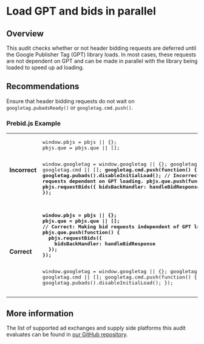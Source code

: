 # Load GPT and bids in parallel

## Overview

This audit checks whether or not header bidding requests are deferred until the
Google Publisher Tag (GPT) library loads. In most cases, these requests are not
dependent on GPT and can be made in parallel with the library being loaded to
speed up ad loading.

## Recommendations

Ensure that header bidding requests do not wait on `googletag.pubadsReady()` or
`googletag.cmd.push()`.

### Prebid.js Example

<table class="details responsive">
  <tr>
    <td><strong>Incorrect</strong></td>
    <td>
<pre class="prettyprint lang-js">window.pbjs = pbjs || {};
pbjs.que = pbjs.que || [];

window.googletag = window.googletag || {};
googletag.cmd = googletag.cmd || [];
<strong>googletag.cmd.push(function() {
  googletag.pubads().disableInitialLoad();
  // Incorrect: Making bid requests dependent on GPT loading.
  pbjs.que.push(function() {
    pbjs.requestBids({
     bidsBackHandler: handleBidResponse
    });
  });
});</strong></pre>
    </td>
  </tr>
  <tr>
    <td><strong>Correct</strong></td>
    <td>
<pre class="prettyprint lang-js"><strong>window.pbjs = pbjs || {};
pbjs.que = pbjs.que || [];
// Correct: Making bid requests independent of GPT loading.
pbjs.que.push(function() {
  pbjs.requestBids({
    bidsBackHandler: handleBidResponse
  });
});</strong>

window.googletag = window.googletag || {};
googletag.cmd = googletag.cmd || [];
googletag.cmd.push(function() {
  googletag.pubads().disableInitialLoad();
});</pre>
    </td>
  </tr>
</table>


## More information

The list of supported ad exchanges and supply side platforms this audit
evaluates can be found in
[our GitHub repository](https://github.com/googleads/publisher-ads-lighthouse-plugin/blob/HEAD/lighthouse-plugin-publisher-ads/utils/bidder-patterns.js).
